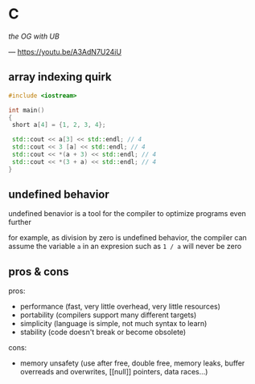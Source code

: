# C

_the OG with UB_

&mdash; <https://youtu.be/A3AdN7U24iU>

## array indexing quirk

```Cpp
#include <iostream>

int main()
{
 short a[4] = {1, 2, 3, 4};

 std::cout << a[3] << std::endl; // 4
 std::cout << 3 [a] << std::endl; // 4
 std::cout << *(a + 3) << std::endl; // 4
 std::cout << *(3 + a) << std::endl; // 4
}
```

## undefined behavior

undefined benavior is a tool for the compiler to optimize programs even further

for example, as division by zero is undefined behavior, the compiler can assume the variable `a` in an expresion such as `1 / a` will never be zero

## pros & cons

pros:

- performance (fast, very little overhead, very little resources)
- portability (compilers support many different targets)
- simplicity (language is simple, not much syntax to learn)
- stability (code doesn't break or become obsolete)

cons:

- memory unsafety (use after free, double free, memory leaks, buffer overreads and overwrites, [[null]] pointers, data races...)
